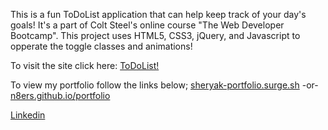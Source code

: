This is a fun ToDoList application that can help keep track of your day's goals! 
It's a part of Colt Steel's online course "The Web Developer Bootcamp". 
This project uses HTML5, CSS3, jQuery, and Javascript to opperate the toggle classes and animations!

To visit the site click here: 
<a href="http://sheryak-todo.surge.sh/" target="_blank">ToDoList!</a>

To view my portfolio follow the links below;
<a href="http://sheryak-portfolio.surge.sh/" target="_blank">sheryak-portfolio.surge.sh</a>
-or-
<a href="https://n8ers.github.io/portfolio/" target="_blank">n8ers.github.io/portfolio</a>

<a href="https://www.linkedin.com/in/nathan-sheryak-405083136/" target="_blank">Linkedin</a>
